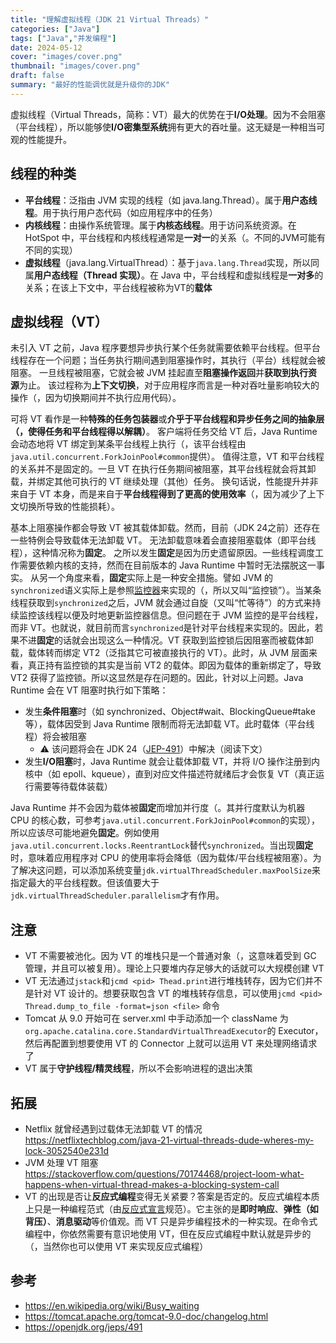 ```yaml
---
title: "理解虚拟线程（JDK 21 Virtual Threads）"
categories: ["Java"]
tags: ["Java","并发编程"]
date: 2024-05-12
cover: "images/cover.png"
thumbnail: "images/cover.png"
draft: false
summary: "最好的性能调优就是升级你的JDK"
---
```


虚拟线程（Virtual Threads，简称：VT）最大的优势在于**I/O处理**。因为不会阻塞（平台线程），所以能够使**I/O密集型系统**拥有更大的吞吐量。这无疑是一种相当可观的性能提升。

## 线程的种类
- **平台线程**：泛指由 JVM 实现的线程（如 java.lang.Thread）。属于**用户态线程**。用于执行用户态代码（如应用程序中的任务）
- **内核线程**：由操作系统管理。属于**内核态线程**。用于访问系统资源。在 HotSpot 中，平台线程和内核线程通常是**一对一**的关系（。不同的JVM可能有不同的实现）
- **虚拟线程**（java.lang.VirtualThread）：基于`java.lang.Thread`实现，所以同属**用户态线程（Thread 实现）**。在 Java 中，平台线程和虚拟线程是**一对多**的关系；在该上下文中，平台线程被称为VT的**载体**

## 虚拟线程（VT）

未引入 VT 之前，Java 程序要想异步执行某个任务就需要依赖平台线程。但平台线程存在一个问题；当任务执行期间遇到阻塞操作时，其执行（平台）线程就会被阻塞。
一旦线程被阻塞，它就会被 JVM 挂起直至**阻塞操作返回**并**获取到执行资源**为止。
该过程称为**上下文切换**，对于应用程序而言是一种对吞吐量影响较大的操作（，因为切换期间并不执行应用代码）。

可将 VT 看作是一种**特殊的任务包装器**或**介乎于平台线程和异步任务之间的抽象层（，使得任务和平台线程得以解耦）**。
客户端将任务交给 VT 后，Java Runtime 会动态地将 VT 绑定到某条平台线程上执行（，该平台线程由`java.util.concurrent.ForkJoinPool#common`提供）。
值得注意，VT 和平台线程的关系并不是固定的。一旦 VT 在执行任务期间被阻塞，其平台线程就会将其卸载，并绑定其他可执行的 VT 继续处理（其他）任务。
换句话说，性能提升并非来自于 VT 本身，而是来自于**平台线程得到了更高的使用效率**（，因为减少了上下文切换所导致的性能损耗）。

基本上阻塞操作都会导致 VT 被其载体卸载。然而，目前（JDK 24之前）还存在一些特例会导致载体无法卸载 VT。
无法卸载意味着会直接阻塞载体（即平台线程），这种情况称为**固定**。
之所以发生**固定**是因为历史遗留原因。一些线程调度工作需要依赖内核的支持，然而在目前版本的 Java Runtime 中暂时无法摆脱这一事实。
从另一个角度来看，**固定**实际上是一种安全措施。譬如 JVM 的`synchronized`语义实际上是参照[监控器](https://en.wikipedia.org/wiki/Monitor_(synchronization))来实现的（，所以又叫“监控锁”）。当某条线程获取到`synchronized`之后，JVM 就会通过自旋（又叫“忙等待”）的方式来持续监控该线程以便及时地更新监控器信息。但问题在于 JVM 监控的是平台线程，而非 VT。也就说，就目前而言`synchronized`是针对平台线程来实现的。因此，若果不进**固定**的话就会出现这么一种情况。VT 获取到监控锁后因阻塞而被载体卸载，载体转而绑定 VT2（泛指其它可被直接执行的 VT）。此时，从 JVM 层面来看，真正持有监控锁的其实是当前 VT2 的载体。即因为载体的重新绑定了，导致 VT2 获得了监控锁。所以这显然是存在问题的。因此，针对以上问题。Java Runtime 会在 VT 阻塞时执行如下策略：

- 发生**条件阻塞**时（如 synchronized、Object#wait、BlockingQueue#take 等），载体因受到 Java Runtime 限制而将无法卸载 VT。此时载体（平台线程）将会被阻塞
    - ⚠️ 该问题将会在 JDK 24（[JEP-491](https://openjdk.org/jeps/491)）中解决（阅读下文）
- 发生**I/O阻塞**时，Java Runtime 就会让载体卸载 VT，并将 I/O 操作注册到内核中（如 epoll、kqueue），直到对应文件描述符就绪后才会恢复 VT（真正运行需要等待载体装载）

Java Runtime 并不会因为载体被**固定**而增加并行度（。其并行度默认为机器 CPU 的核心数，可参考`java.util.concurrent.ForkJoinPool#common`的实现），所以应该尽可能地避免**固定**。例如使用`java.util.concurrent.locks.ReentrantLock`替代`synchronized`。当出现**固定**时，意味着应用程序对 CPU 的使用率将会降低（因为载体/平台线程被阻塞）。为了解决这问题，可以添加系统变量`jdk.virtualThreadScheduler.maxPoolSize`来指定最大的平台线程数。但该值要大于`jdk.virtualThreadScheduler.parallelism`才有作用。


## 注意
- VT 不需要被池化。因为 VT 的堆栈只是一个普通对象（，这意味着受到 GC 管理，并且可以被复用）。理论上只要堆内存足够大的话就可以大规模创建 VT
- VT 无法通过`jstack`和`jcmd <pid> Thead.print`进行堆栈转存，因为它们并不是针对 VT 设计的。想要获取包含 VT 的堆栈转存信息，可以使用`jcmd <pid> Thread.dump_to_file -format=json <file>` 命令
- Tomcat 从 9.0 开始可在 server.xml 中手动添加一个 className 为`org.apache.catalina.core.StandardVirtualThreadExecutor`的 Executor，然后再配置到想要使用 VT 的 Connector 上就可以运用 VT 来处理网络请求了
- VT 属于**守护线程/精灵线程**，所以不会影响进程的退出决策


## 拓展
- Netflix 就曾经遇到过载体无法卸载 VT 的情况 https://netflixtechblog.com/java-21-virtual-threads-dude-wheres-my-lock-3052540e231d
- JVM 处理 VT 阻塞 https://stackoverflow.com/questions/70174468/project-loom-what-happens-when-virtual-thread-makes-a-blocking-system-call
- VT 的出现是否让**反应式编程**变得无关紧要？答案是否定的。反应式编程本质上只是一种编程范式（由[反应式宣言](https://www.reactivemanifesto.org/zh-CN)规范）。它主张的是**即时响应**、**弹性（如背压）**、**消息驱动**等价值观。而 VT 只是异步编程技术的一种实现。在命令式编程中，你依然需要有意识地使用 VT，但在反应式编程中默认就是异步的（，当然你也可以使用 VT 来实现反应式编程）


## 参考
- https://en.wikipedia.org/wiki/Busy_waiting
- https://tomcat.apache.org/tomcat-9.0-doc/changelog.html
- https://openjdk.org/jeps/491